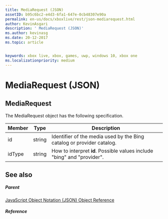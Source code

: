 ```yaml
---
title: MediaRequest (JSON)
assetID: b95c6bc2-e4d3-6fa1-647e-0cb48307e90a
permalink: en-us/docs/xboxlive/rest/json-mediarequest.html
author: KevinAsgari
description: ' MediaRequest (JSON)'
ms.author: kevinasg
ms.date: 20-12-2017
ms.topic: article


keywords: xbox live, xbox, games, uwp, windows 10, xbox one
ms.localizationpriority: medium
---
```



# MediaRequest (JSON)
 
<a id="ID4EO"></a>

 
## MediaRequest
 
The MediaRequest object has the following specification.
 
| Member| Type| Description| 
| --- | --- | --- | 
| id| string| Identifier of the media used by the Bing catalog or provider catalog.| 
| idType| string| How to interpret <b>id</b>. Possible values include "bing" and "provider".| 
  
<a id="ID4E2B"></a>

 
## See also
 
<a id="ID4E4B"></a>

 
##### Parent 

[JavaScript Object Notation (JSON) Object Reference](atoc-xboxlivews-reference-json.md)

  
<a id="ID4EJC"></a>

 
##### Reference   
